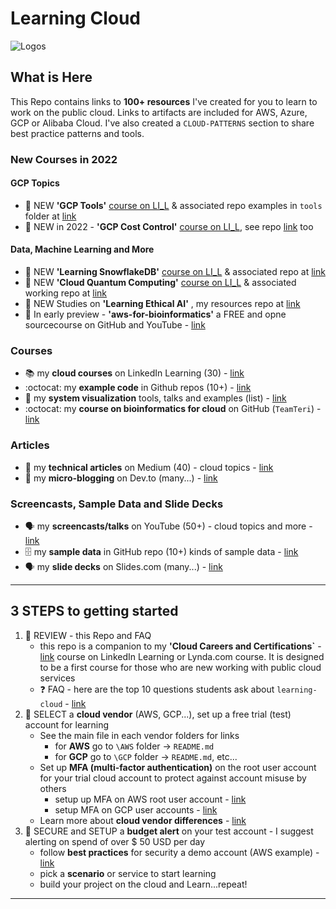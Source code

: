 # Learning Cloud

![Logos](https://github.com/lynnlangit/learning-cloud/blob/master/images/logos.png)

## What is Here

This Repo contains links to **100+ resources** I've created for you to learn to work on the public cloud.  Links to artifacts are included for AWS, Azure, GCP or Alibaba Cloud.  I've also created a `CLOUD-PATTERNS` section to share best practice patterns and tools.

### New Courses in 2022

#### GCP Topics
- 🌟 NEW **'GCP Tools'** [course on LI_L](https://www.linkedin.com/learning/learning-google-cloud-developer-and-devops-tools) & associated repo examples in `tools` folder at [link](https://github.com/lynnlangit/gcp-essentials/blob/master/1_storage/tools/README.md)
- 🌟 NEW in 2022 - **'GCP Cost Control'** [course on LI_L](https://www.linkedin.com/learning/google-cloud-controlling-cost), see repo [link](https://github.com/lynnlangit/gcp-essentials/tree/master/0_setup_and_iam_and_costs/0c_cost_control) too

#### Data, Machine Learning and More
- 🌟 NEW **'Learning SnowflakeDB'** [course on LI_L](https://www.linkedin.com/learning/learning-snowflakedb) & associated repo at [link](https://github.com/lynnlangit/learn-snowflakedb)
- 🌟 NEW **'Cloud Quantum Computing'** [course on LI_L](https://www.linkedin.com/learning/cloud-quantum-computing-essentials) & associated working repo at [link](https://github.com/lynnlangit/learning-quantum/tree/main/2_cloud-vendors)
- 🌟 NEW Studies on  **'Learning Ethical AI'** , my resources repo at [link](https://github.com/lynnlangit/learning-ethical-ai)
- 🌟 In early preview - **'aws-for-bioinformatics'** a FREE and opne sourcecourse on GitHub and YouTube - [link](https://github.com/lynnlangit/aws-for-bioinformatics)

### Courses

- 📚 my **cloud courses** on LinkedIn Learning (30) - [link](https://www.linkedin.com/learning/instructors/lynn-langit)
- :octocat: my **example code** in Github repos (10+) - [link](https://github.com/lynnlangit)
- 📖 my **system visualization** tools, talks and examples (list) - [link](https://github.com/lynnlangit/learning-cloud/tree/master/CLOUD-PATTERNS/1_Viz-Systems)
- :octocat: my **course on bioinformatics for cloud** on GitHub (`TeamTeri`) - [link](https://github.com/lynnlangit/TeamTeri)

### Articles

- 📖 my **technical articles** on Medium (40) - cloud topics - [link](https://medium.com/search?q=langit%20cloud)
- 📖 my **micro-blogging** on Dev.to (many...) - [link](https://dev.to/lynnlangit)

### Screencasts, Sample Data and Slide Decks

- 🗣️ my **screencasts/talks** on YouTube (50+) - cloud topics and more - [link](https://www.youtube.com/c/LynnLangit/playlists)
- 🗄️ my **sample data** in GitHub repo (10+) kinds of sample data - [link](https://github.com/lynnlangit/sample-data)
- 🗣️ my **slide decks** on Slides.com (many...) - [link](https://slides.com/lynnlangit)

---
  
## 3 STEPS to getting started

1. 🤔 REVIEW - this Repo and FAQ
    - this repo is a companion to my **'Cloud Careers and Certifications`** - [link](https://www.linkedin.com/learning/cloud-computing-careers-and-certifications-first-steps-2) course on LinkedIn Learning or Lynda.com course.  It is designed to be a first course for those who are new working with public cloud services
    - ❓ FAQ - here are the top 10 questions students ask about `learning-cloud` - [link](https://github.com/lynnlangit/learning-cloud/blob/master/FAQ.md)
2. 🤔 SELECT a **cloud vendor** (AWS, GCP...), set up a free trial (test) account for learning
    - See the main file in each vendor folders for links
      - for **AWS** go to `\AWS` folder -> `README.md`
      - for **GCP** go to `\GCP` folder -> `README.md`, etc...
    - Set up **MFA (multi-factor authentication)** on the root user account for your trial cloud account to protect against account misuse by others
      - setup up MFA on AWS root user account - [link](https://docs.aws.amazon.com/IAM/latest/UserGuide/id_credentials_mfa_enable_virtual.html) 
      - setup MFA on GCP user accounts - [link](https://www.trendmicro.com/cloudoneconformity/knowledge-base/gcp/CloudIAM/enable-mfa-for-user-accounts.html)
    - Learn more about **cloud vendor differences** - [link](https://github.com/lynnlangit/learning-cloud/blob/master/CLOUD-PATTERNS/0_Starting-Points/VENDORS.md)
3. 💸 SECURE and SETUP a **budget alert** on your test account - I suggest alerting on spend of over $ 50 USD per day
    - follow **best practices** for security a demo account (AWS example) - [link](https://dev.to/aws-heroes/stop-aws-account-hacks-1bim)
    - pick a **scenario** or service to start learning
    - build your project on the cloud and Learn...repeat!

---


